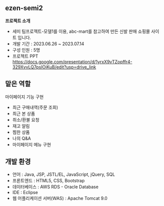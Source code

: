 ## ezen-semi2
**프로젝트 소개**
- 세미 팀프로젝트-모델1를 이용, abc-mart를 참고하여 만든 신발 판매 쇼핑몰 사이트 입니다. 
- 개발 기간 : 2023.06.26 ~ 2023.07.14
- 구성 인원 : 5명
- 프로젝트 PPT<BR> https://docs.google.com/presentation/d/1yrxX9vTZopffr4-329XvvLQ7psIOiKuB/edit?usp=drive_link
## 맡은 역할
마이페이지 기능 구현
- 최근 구매내역(주문 조회)
- 최근 본 상품
- 취소/환불 요청
- 재고 알림
- 찜한 상품
- 나의 Q&A
- 마이페이지 메뉴 구현

## 개발 환경
- 언어 : Java, JSP, JSTL/EL, JavaScript, jQuery, SQL
- 프론트엔드 : HTML5, CSS, Bootstrap
- 데이터베이스 : AWS RDS - Oracle Database
- IDE : Eclipse
- 웹 어플리케이션 서버(WAS) : Apache Tomcat 9.0

